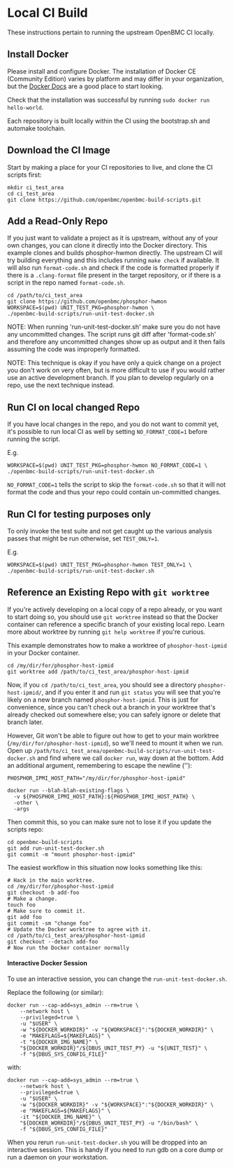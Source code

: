 # Local CI Build

These instructions pertain to running the upstream OpenBMC CI locally.

## Install Docker

Please install and configure Docker. The installation of Docker CE (Community
Edition) varies by platform and may differ in your organization, but the
[Docker Docs](https://docs.docker.com/install/) are a good place to start
looking.

Check that the installation was successful by running `sudo docker run
hello-world`.

Each repository is built locally within the CI using the bootstrap.sh and
automake toolchain.

## Download the CI Image

Start by making a place for your CI repositories to live, and clone the CI
scripts first:

```shell
mkdir ci_test_area
cd ci_test_area
git clone https://github.com/openbmc/openbmc-build-scripts.git
```

## Add a Read-Only Repo

If you just want to validate a project as it is upstream, without any of your
own changes, you can clone it directly into the Docker directory. This example
clones and builds phosphor-hwmon directly. The upstream CI will try building
everything and this includes running `make check` if available. It will also run
`format-code.sh` and check if the code is formatted properly if there is a
`.clang-format` file present in the target repository, or if there is a script
in the repo named `format-code.sh`.

```shell
cd /path/to/ci_test_area
git clone https://github.com/openbmc/phosphor-hwmon
WORKSPACE=$(pwd) UNIT_TEST_PKG=phosphor-hwmon \
./openbmc-build-scripts/run-unit-test-docker.sh
```

NOTE: When running 'run-unit-test-docker.sh' make sure you do not have any
uncommitted changes. The script runs git diff after 'format-code.sh' and
therefore any uncommitted changes show up as output and it then fails assuming
the code was improperly formatted.

NOTE: This technique is okay if you have only a quick change on a project you
don't work on very often, but is more difficult to use if you would rather use
an active development branch. If you plan to develop regularly on a repo, use
the next technique instead.

## Run CI on local changed Repo

If you have local changes in the repo, and you do not want to commit yet, it's
possible to run local CI as well by setting `NO_FORMAT_CODE=1` before running
the script.

E.g.

```shell
WORKSPACE=$(pwd) UNIT_TEST_PKG=phosphor-hwmon NO_FORMAT_CODE=1 \
./openbmc-build-scripts/run-unit-test-docker.sh
```

`NO_FORMAT_CODE=1` tells the script to skip the `format-code.sh` so that it
will not format the code and thus your repo could contain un-committed changes.

## Run CI for testing purposes only

To only invoke the test suite and not get caught up the various analysis passes
that might be run otherwise, set `TEST_ONLY=1`.

E.g.

```shell
WORKSPACE=$(pwd) UNIT_TEST_PKG=phosphor-hwmon TEST_ONLY=1 \
./openbmc-build-scripts/run-unit-test-docker.sh
```

## Reference an Existing Repo with `git worktree`

If you're actively developing on a local copy of a repo already, or you want to
start doing so, you should use `git worktree` instead so that the Docker
container can reference a specific branch of your existing local repo. Learn
more about worktree by running `git help worktree` if you're curious.

This example demonstrates how to make a worktree of `phosphor-host-ipmid` in
your Docker container.

```shell
cd /my/dir/for/phosphor-host-ipmid
git worktree add /path/to/ci_test_area/phosphor-host-ipmid
```

Now, if you `cd /path/to/ci_test_area`, you should see a directory
`phosphor-host-ipmid/`, and if you enter it and run `git status` you will see
that you're likely on a new branch named `phosphor-host-ipmid`. This is just for
convenience, since you can't check out a branch in your worktree that's already
checked out somewhere else; you can safely ignore or delete that branch later.

However, Git won't be able to figure out how to get to your main worktree
(`/my/dir/for/phosphor-host-ipmid`), so we'll need to mount it when we run. Open
up `/path/to/ci_test_area/openbmc-build-scripts/run-unit-test-docker.sh` and
find where we call `docker run`, way down at the bottom. Add an additional
argument, remembering to escape the newline ('\'):

```
PHOSPHOR_IPMI_HOST_PATH="/my/dir/for/phosphor-host-ipmid"

docker run --blah-blah-existing-flags \
  -v ${PHOSPHOR_IPMI_HOST_PATH}:${PHOSPHOR_IPMI_HOST_PATH} \
  -other \
  -args
```

Then commit this, so you can make sure not to lose it if you update the scripts
repo:

```shell
cd openbmc-build-scripts
git add run-unit-test-docker.sh
git commit -m "mount phosphor-host-ipmid"
```

The easiest workflow in this situation now looks something like this:

```shell
# Hack in the main worktree.
cd /my/dir/for/phosphor-host-ipmid
git checkout -b add-foo
# Make a change.
touch foo
# Make sure to commit it.
git add foo
git commit -sm "change foo"
# Update the Docker worktree to agree with it.
cd /path/to/ci_test_area/phosphor-host-ipmid
git checkout --detach add-foo
# Now run the Docker container normally
```

#### Interactive Docker Session

To use an interactive session, you can change the `run-unit-test-docker.sh`.

Replace the following (or similar):

```
docker run --cap-add=sys_admin --rm=true \
    --network host \
    --privileged=true \
    -u "$USER" \
    -w "${DOCKER_WORKDIR}" -v "${WORKSPACE}":"${DOCKER_WORKDIR}" \
    -e "MAKEFLAGS=${MAKEFLAGS}" \
    -t "${DOCKER_IMG_NAME}" \
    "${DOCKER_WORKDIR}"/${DBUS_UNIT_TEST_PY} -u "${UNIT_TEST}" \
    -f "${DBUS_SYS_CONFIG_FILE}"
```

with:

```
docker run --cap-add=sys_admin --rm=true \
    --network host \
    --privileged=true \
    -u "$USER" \
    -w "${DOCKER_WORKDIR}" -v "${WORKSPACE}":"${DOCKER_WORKDIR}" \
    -e "MAKEFLAGS=${MAKEFLAGS}" \
    -it "${DOCKER_IMG_NAME}" \
    "${DOCKER_WORKDIR}"/${DBUS_UNIT_TEST_PY} -u "/bin/bash" \
    -f "${DBUS_SYS_CONFIG_FILE}"
```

When you rerun `run-unit-test-docker.sh` you will be dropped into an interactive
session. This is handy if you need to run gdb on a core dump or run a daemon on
your workstation.
